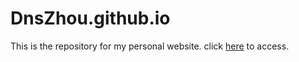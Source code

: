 # DnsZhou.github.io
This is the repository for my personal website.
click [here](https://dnszhou.github.io) to access.
